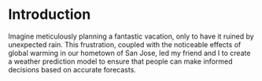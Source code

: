 # Introduction
Imagine meticulously planning a fantastic vacation, only to have it ruined by unexpected rain.
This frustration, coupled with the noticeable effects of global warming in our hometown of San Jose, led my friend and I to create a weather prediction model to ensure that people can make informed decisions based on accurate forecasts.
